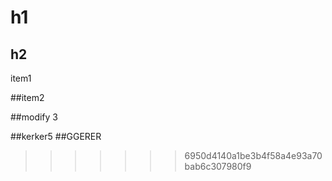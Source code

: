 # h1

## h2

item1

##item2

##modify 3

##kerker5 
##GGERER
>>>>>>> 6950d4140a1be3b4f58a4e93a70bab6c307980f9
